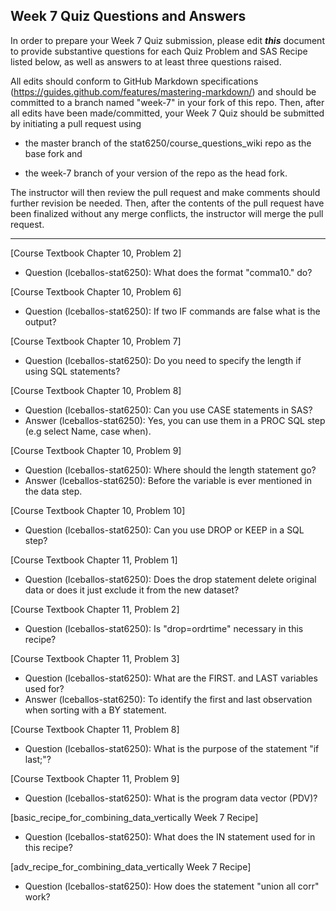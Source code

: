 ## Week 7 Quiz Questions and Answers

In order to prepare your Week 7 Quiz submission, please edit ***this*** document to provide substantive questions for each Quiz Problem and SAS Recipe listed below, as well as answers to at least three questions raised.

All edits should conform to GitHub Markdown specifications (https://guides.github.com/features/mastering-markdown/) and should be committed to a branch named "week-7" in your fork of this repo. Then, after all edits have been made/committed, your Week 7 Quiz should be submitted by initiating a pull request using

- the master branch of the stat6250/course_questions_wiki repo as the base fork and

- the week-7 branch of your version of the repo as the head fork.

The instructor will then review the pull request and make comments should further revision be needed. Then, after the contents of the pull request have been finalized without any merge conflicts, the instructor will merge the pull request.

********************************************************************************



[Course Textbook Chapter 10, Problem 2]
- Question (lceballos-stat6250): What does the format "comma10." do?



[Course Textbook Chapter 10, Problem 6]
- Question (lceballos-stat6250): If two IF commands are false what is the output?



[Course Textbook Chapter 10, Problem 7]
- Question (lceballos-stat6250): Do you need to specify the length if using SQL statements?



[Course Textbook Chapter 10, Problem 8]
- Question (lceballos-stat6250): Can you use CASE statements in SAS?
- Answer (lceballos-stat6250): Yes, you can use them in a PROC SQL step (e.g select Name, case when).



[Course Textbook Chapter 10, Problem 9]
- Question (lceballos-stat6250): Where should the length statement go?
- Answer (lceballos-stat6250): Before the variable is ever mentioned in the data step.


[Course Textbook Chapter 10, Problem 10]
- Question (lceballos-stat6250): Can you use DROP or KEEP in a SQL step?



[Course Textbook Chapter 11, Problem 1]
- Question (lceballos-stat6250): Does the drop statement delete original data or does it just exclude it from the new dataset?



[Course Textbook Chapter 11, Problem 2]
- Question (lceballos-stat6250): Is "drop=ordrtime" necessary in this recipe?



[Course Textbook Chapter 11, Problem 3]
- Question (lceballos-stat6250): What are the FIRST. and LAST variables used for?
- Answer (lceballos-stat6250): To identify the first and last observation when sorting with a BY statement.



[Course Textbook Chapter 11, Problem 8]
- Question (lceballos-stat6250): What is the purpose of the statement "if last;"?



[Course Textbook Chapter 11, Problem 9]
- Question (lceballos-stat6250): What is the program data vector (PDV)?



[basic_recipe_for_combining_data_vertically Week 7 Recipe]
- Question (lceballos-stat6250): What does the IN statement used for in this recipe?



[adv_recipe_for_combining_data_vertically Week 7 Recipe]
- Question (lceballos-stat6250): How does the statement "union all corr" work?


